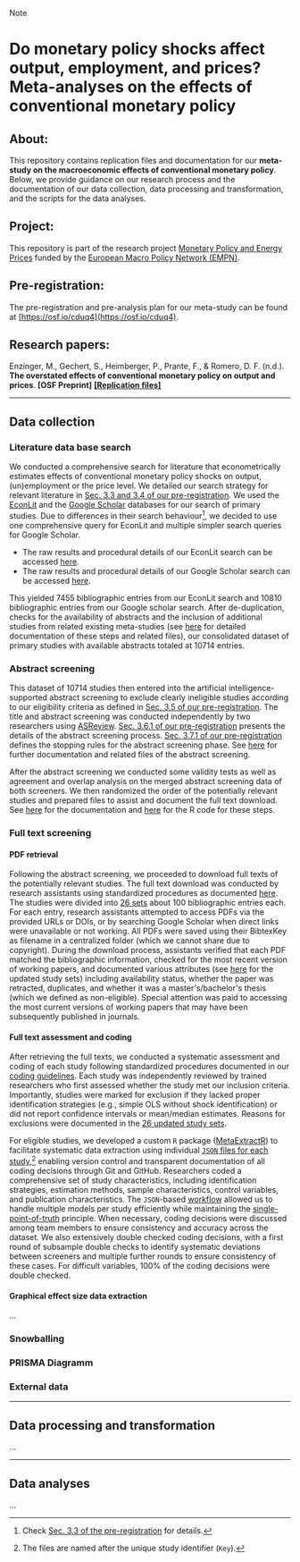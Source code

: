 > [!NOTE]
>
> # Do monetary policy shocks affect output, employment, and prices? Meta-analyses on the effects of conventional monetary policy
>
> ## About:
>  
> This repository contains replication files and documentation for our **meta-study on the macroeconomic effects of conventional monetary policy**. Below, we provide guidance on our research process and the documentation of our data collection, data processing and transformation, and the scripts for the data analyses.
> 
> ## Project:
> 
> This repository is part of the research project [Monetary Policy and Energy Prices](https://www.tu-chemnitz.de/wirtschaft/vwl4/Makrooekonomie/MORPEP.php.en) funded by the [European Macro Policy Network (EMPN)](https://empn.eu/).
> 
> ## Pre-registration:
>
> The pre-registration and pre-analysis plan for our meta-study can be found at [https://osf.io/cduq4](https://osf.io/cduq4).
>
> ## Research papers:
> 
> Enzinger, M., Gechert, S., Heimberger, P., Prante, F., & Romero, D. F. (n.d.). **The overstated effects of conventional monetary policy on output and prices**. **[OSF Preprint]** [**[Replication files]**](https://github.com/META-CMP/data/tree/main/analysis/working_paper_1) 
>

---

## Data collection

### Literature data base search

We conducted a comprehensive search for literature that econometrically estimates effects of conventional monetary policy shocks on output, (un)employment or the price level.
We detailed our search strategy for relevant literature in [Sec. 3.3 and 3.4 of our pre-registration](https://osf.io/4jxk3). We used the [EconLit](https://www.aeaweb.org/econlit/) and the [Google Scholar](https://scholar.google.com/) databases for our search of primary studies. Due to differences in their search behaviour[^1], we decided to use one comprehensive query for EconLit and multiple simpler search queries for Google Scholar.

[^1]: Check [Sec. 3.3 of the pre-registration](https://osf.io/4jxk3) for details.

- The raw results and procedural details of our EconLit search can be accessed [here](data/study_search/database_search/raw/EconLit_search).
- The raw results and procedural details of our Google Scholar search can be accessed [here](data/study_search/database_search/raw/Google_Scholar_search).

This yielded 7455 bibliographic entries from our EconLit search and 10810 bibliographic entries from our Google scholar search. After de-duplication, checks for the availability of abstracts and the inclusion of additional studies from related existing meta-studies (see [here](data/study_search/database_search/processed/preparation_for_abstract_screening) for detailed documentation of these steps and related files), our consolidated dataset of primary studies with available abstracts totaled at 10714 entries.

### Abstract screening

This dataset of 10714 studies then entered into the artificial intelligence-supported abstract screening to exclude clearly ineligible studies according to our eligibility criteria as defined in [Sec. 3.5 of our pre-registration](https://osf.io/4jxk3). The title and abstract screening was conducted independently by two researchers using [ASReview](https://asreview.nl/). [Sec. 3.6.1 of our pre-registration](https://osf.io/4jxk3) presents the details of the abstract screening process. [Sec. 3.7.1 of our pre-registration](https://osf.io/4jxk3) defines the stopping rules for the abstract screening phase. See [here](data/study_search/database_search/processed/abstract_screening) for further documentation and related files of the abstract screening.

After the abstract screening we conducted some validity tests as well as agreement and overlap analysis on the merged abstract screening data of both screeners. We then randomized the order of the potentially relevant studies and prepared files to assist and document the full text download. See [here](data/study_search/database_search/processed/post_AS/testing_merging_dowload_prep.pdf) for the documentation and [here](data/study_search/database_search/processed/post_AS/testing_and_merging_of_AS_data.R) for the R code for these steps. 

### Full text screening

#### PDF retrieval 

Following the abstract screening, we proceeded to download full texts of the potentially relevant studies. The full text download was conducted by research assistants using standardized procedures as documented [here](data/study_search/database_search/processed/post_AS/full_text_download_HIWI_sheet.pdf). The studies were divided into [26 sets](data/study_search/database_search/processed/post_AS/packages_for_full_text_download) about 100 bibliographic entries each. For each entry, research assistants attempted to access PDFs via the provided URLs or DOIs, or by searching Google Scholar when direct links were unavailable or not working. All PDFs were saved using their BibtexKey as filename in a centralized folder (which we cannot share due to copyright). During the download process, assistants verified that each PDF matched the bibliographic information, checked for the most recent version of working papers, and documented various attributes (see [here](data/study_search/database_search/processed/post_AS/packages_for_full_text_download_updated) for the updated study sets) including availability status, whether the paper was retracted, duplicates, and whether it was a master's/bachelor's thesis (which we defined as non-eligible). Special attention was paid to accessing the most current versions of working papers that may have been subsequently published in journals.

#### Full text assessment and coding

After retrieving the full texts, we conducted a systematic assessment and coding of each study following standardized procedures documented in our [coding guidelines](https://github.com/META-CMP/data/issues/12). Each study was independently reviewed by trained researchers who first assessed whether the study met our inclusion criteria. Importantly, studies were marked for exclusion if they lacked proper identification strategies (e.g., simple OLS without shock identification) or did not report confidence intervals or mean/median estimates. Reasons for exclusions were documented in the [26 updated study sets](data/study_search/database_search/processed/post_AS/packages_for_full_text_download_updated).

For eligible studies, we developed a custom `R` package ([MetaExtractR](https://github.com/META-CMP/MetaExtractR)) to facilitate systematic data extraction using individual [`JSON` files for each study](data/full_text_screening/JSON_files),[^2] enabling version control and transparent documentation of all coding decisions through Git and GitHub. Researchers coded a comprehensive set of study characteristics, including identification strategies, estimation methods, sample characteristics, control variables, and publication characteristics. The `JSON`-based [workflow](https://github.com/META-CMP/MetaExtractR?tab=readme-ov-file#basic-workflow) allowed us to handle multiple models per study efficiently while maintaining the [single-point-of-truth](https://en.wikipedia.org/wiki/Single_source_of_truth) principle. When necessary, coding decisions were discussed among team members to ensure consistency and accuracy across the dataset. We also extensively double checked coding decisions, with a first round of subsample double checks to identify systematic deviations between screeners and multiple further rounds to ensure consistency of these cases. For difficult variables, 100% of the coding decisions were double checked.

[^2]: The files are named after the unique study identifier (`Key`).

#### Graphical effect size data extraction

...


### Snowballing



### PRISMA Diagramm



### External data


---

## Data processing and transformation

...



---

## Data analyses


...
